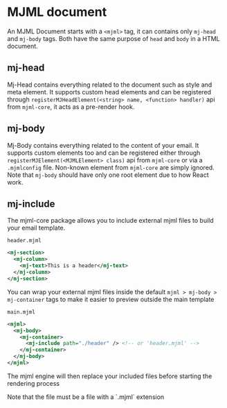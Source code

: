 # MJML document

An MJML Document starts with a `<mjml>` tag, it can contains only `mj-head` and `mj-body` tags. Both have the same purpose of `head` and `body` in a HTML document.

## mj-head

Mj-Head contains everything related to the document such as style and meta element. It supports custom head elements and can be registered through `registerMJHeadElement(<string> name, <function> handler)` api from `mjml-core`, it acts as a pre-render hook.


## mj-body

Mj-Body contains everything related to the content of your email. It supports custom elements too and can be registered either through `registerMJElement(<MJMLElement> class)` api from `mjml-core` or via a `.mjmlconfig` file. Non-known element from `mjml-core` are simply ignored. Note that `mj-body` should have only one root element due to how React work.


## mj-include

The mjml-core package allows you to include external mjml files to build your email template.

`header.mjml`
```xml
<mj-section>
  <mj-column>
    <mj-text>This is a header</mj-text>
  </mj-column>
</mj-section>
```

You can wrap your external mjml files inside the default `mjml > mj-body > mj-container`
tags to make it easier to preview outside the main template

`main.mjml`
```xml
<mjml>
  <mj-body>
    <mj-container>
      <mj-include path="./header" /> <!-- or 'header.mjml' -->
    </mj-container>
  </mj-body>
</mjml>
```

The mjml engine will then replace your included files before starting the rendering process

<aside class="notice">
Note that the file must be a file with a `.mjml` extension
</aside>
